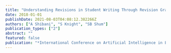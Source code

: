 ```yaml
---
title: "Understanding Revisions in Student Writing Through Revision Graphs"
date: 2018-01-01
publishDate: 2021-08-03T04:08:12.382266Z
authors: ["A Shibani", "S Knight", "SB Shum"]
publication_types: ["2"]
abstract: ""
featured: false
publication: "*International Conference on Artificial Intelligence in Education*"
---
```


